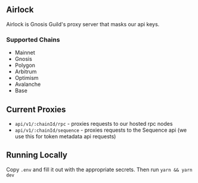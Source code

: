 ## Airlock

Airlock is Gnosis Guild's proxy server that masks our api keys.

### Supported Chains

- Mainnet
- Gnosis
- Polygon
- Arbitrum
- Optimism
- Avalanche
- Base

## Current Proxies

- `api/v1/:chainId/rpc` - proxies requests to our hosted rpc nodes
- `api/v1/:chainId/sequence` - proxies requests to the Sequence api (we use this for token metadata api requests)

## Running Locally

Copy `.env` and fill it out with the appropriate secrets. Then run `yarn && yarn dev`
